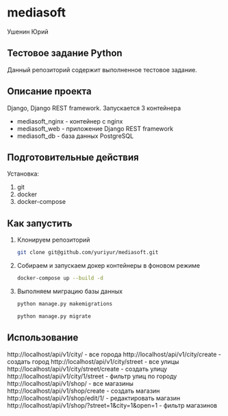 # mediasoft

Ушeнин Юpий

## Тестовое задание Python
Данный репозиторий содержит выполненное тестовое задание.

## Описание проекта
Django, Django REST framework.
Запускается 3 контейнера

- mediasoft_nginx - контейнер с nginx
- mediasoft_web - приложение Django REST framework
- mediasoft_db - база данных PostgreSQL

## Подготовительные действия
Установка:
1. git
2. docker
3. docker-compose

## Как запустить

1. Клонируем репозиторий

    ```bash
    git clone git@github.com/yuriyur/mediasoft.git
    ```

2. Собираем и запускаем докер контейнеры в фоновом режиме

    ```bash
    docker-compose up --build -d
    ```

3. Выполняем миграцию базы данных

    ```bash
    python manage.py makemigrations 
    ```
    ```bash
    python manage.py migrate
    ```
## Использование

http://localhost/api/v1/city/ - все города 
http://localhost/api/v1/city/create - создать город
http://localhost/api/v1/city/street - все улицы
http://localhost/api/v1/city/street/create - создать улицу
http://localhost/api/v1/city/1/street - фильтр улиц по городу 
http://localhost/api/v1/shop/ - все магазины
http://localhost/api/v1/shop/create - создать магазин
http://localhost/api/v1/shop/edit/1/ - редактировать магазин
http://localhost/api/v1/shop/?street=1&city=1&open=1 - фильтр магазинов
